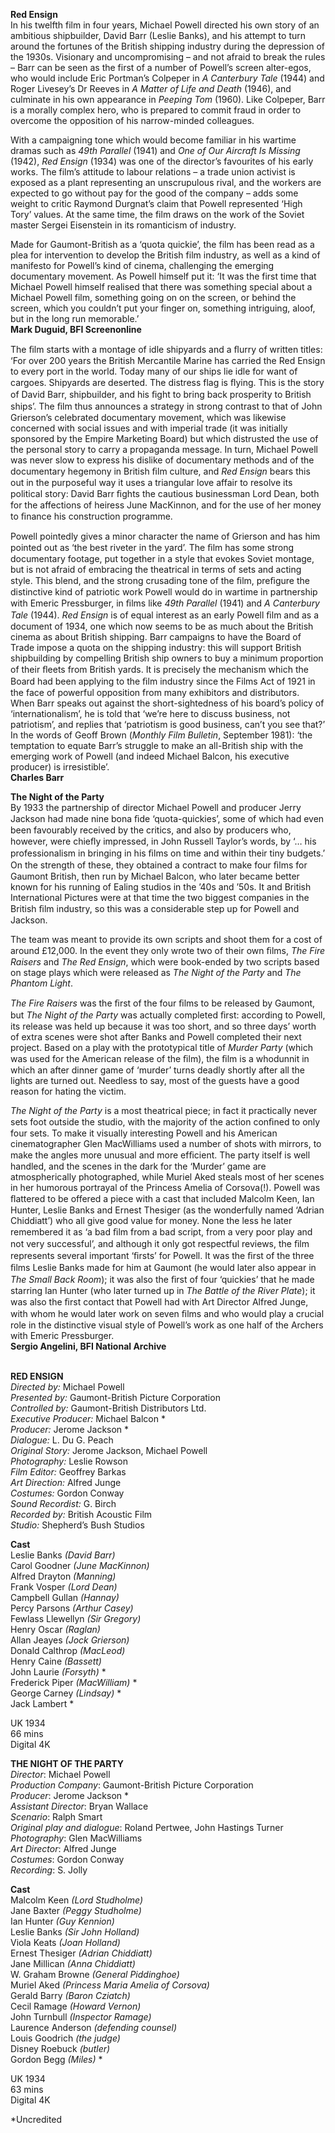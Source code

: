 
**Red Ensign**  
In his twelfth film in four years, Michael Powell directed his own story of an ambitious shipbuilder, David Barr (Leslie Banks), and his attempt to turn around the fortunes of the British shipping industry during the depression of the 1930s. Visionary and uncompromising – and not afraid to break the rules – Barr can be seen as the first of a number of Powell’s screen alter-egos, who would include Eric Portman’s Colpeper in _A Canterbury Tale_ (1944) and Roger Livesey’s Dr Reeves in _A Matter of Life and Death_ (1946), and culminate in his own appearance in _Peeping Tom_ (1960). Like Colpeper, Barr is a morally complex hero, who is prepared to commit fraud in order to overcome the opposition of his narrow-minded colleagues.

With a campaigning tone which would become familiar in his wartime dramas such as _49th Parallel_ (1941) and _One of Our Aircraft Is Missing_ (1942), _Red Ensign_ (1934) was one of the director’s favourites of his early works. The film’s attitude to labour relations – a trade union activist is exposed as a plant representing an unscrupulous rival, and the workers are expected to go without pay for the good of the company – adds some weight to critic Raymond Durgnat’s claim that Powell represented ‘High Tory’ values. At the same time, the film draws on the work of the Soviet master Sergei Eisenstein in its romanticism of industry.

Made for Gaumont-British as a ‘quota quickie’, the film has been read as a plea for intervention to develop the British film industry, as well as a kind of manifesto for Powell’s kind of cinema, challenging the emerging documentary movement. As Powell himself put it: ‘It was the first time that Michael Powell himself realised that there was something special about a Michael Powell film, something going on on the screen, or behind the screen, which you couldn’t put your finger on, something intriguing, aloof, but in the long run memorable.’  
**Mark Duguid, BFI Screenonline**

The ﬁlm starts with a montage of idle shipyards and a ﬂurry of written titles: ‘For over 200 years the British Mercantile Marine has carried the Red Ensign to every port in the world. Today many of our ships lie idle for want of cargoes. Shipyards are deserted. The distress flag is ﬂying. This is the story of David Barr, shipbuilder, and his ﬁght to bring back prosperity to British ships’. The ﬁlm thus announces a strategy in strong contrast to that of John Grierson’s celebrated documentary movement, which was likewise concerned with social issues and with imperial trade (it was initially sponsored by the Empire Marketing Board) but which distrusted the use of the personal story to carry a propaganda message. In turn, Michael Powell was never slow to express his dislike of documentary methods and of the documentary hegemony in British ﬁlm culture, and _Red Ensign_ bears this out in the purposeful way it uses a triangular love affair to resolve its political story: David Barr ﬁghts the cautious businessman Lord Dean, both for the affections of heiress June MacKinnon, and for the use of her money to ﬁnance his construction programme.

Powell pointedly gives a minor character the name of Grierson and has him pointed out as ‘the best riveter in the yard’. The ﬁlm has some strong documentary footage, put together in a style that evokes Soviet montage, but is not afraid of embracing the theatrical in terms of sets and acting style. This blend, and the strong crusading tone of the ﬁlm, preﬁgure the distinctive kind of patriotic work Powell would do in wartime in partnership with Emeric Pressburger, in ﬁlms like _49th Parallel_ (1941) and _A Canterbury Tale_ (1944). _Red Ensign_ is of equal interest as an early Powell ﬁlm and as a document of 1934, one which now seems to be as much about the British cinema as about British shipping. Barr campaigns to have the Board of Trade impose a quota on the shipping industry: this will support British shipbuilding by compelling British ship owners to buy a minimum proportion of their ﬂeets from British yards. It is precisely the mechanism which the Board had been applying to the ﬁlm industry since the Films Act of 1921 in the face of powerful opposition from many exhibitors and distributors. When Barr speaks out against the short-sightedness of his board’s policy of ‘internationalism’, he is told that ‘we’re here to discuss business, not patriotism’, and replies that ‘patriotism is good business, can’t you see that?’ In the words of Geoff Brown (_Monthly Film Bulletin_, September 1981): ‘the temptation to equate Barr’s struggle to make an all-British ship with the emerging work of Powell (and indeed Michael Balcon, his executive producer) is irresistible’.  
**Charles Barr**

**The Night of the Party**  
By 1933 the partnership of director Michael Powell and producer Jerry Jackson had made nine bona ﬁde ‘quota-quickies’, some of which had even been favourably received by the critics, and also by producers who, however, were chieﬂy impressed, in John Russell Taylor’s words, by ‘… his professionalism in bringing in his ﬁlms on time and within their tiny budgets.’ On the strength of these, they obtained a contract to make four ﬁlms for Gaumont British, then run by Michael Balcon, who later became better known for his running of Ealing studios in the ’40s and ’50s. It and British International Pictures were at that time the two biggest companies in the British ﬁlm industry, so this was a considerable step up for Powell and Jackson.

The team was meant to provide its own scripts and shoot them for a cost of around £12,000. In the event they only wrote two of their own ﬁlms, _The Fire Raisers_ and _The Red Ensign_, which were book-ended by two scripts based on stage plays which were released as _The Night of the Party_ and _The Phantom Light_.

_The Fire Raisers_ was the ﬁrst of the four ﬁlms to be released by Gaumont, but _The Night of the Party_ was actually completed ﬁrst: according to Powell, its release was held up because it was too short, and so three days’ worth of extra scenes were shot after Banks and Powell completed their next project. Based on a play with the prototypical title of _Murder Party_ (which was used for the American release of the ﬁlm), the ﬁlm is a whodunnit in which an after dinner game of ‘murder’ turns deadly shortly after all the lights are turned out. Needless to say, most of the guests have a good reason for hating the victim.

_The Night of the Party_ is a most theatrical piece; in fact it practically never sets foot outside the studio, with the majority of the action conﬁned to only four sets. To make it visually interesting Powell and his American cinematographer Glen MacWilliams used a number of shots with mirrors, to make the angles more unusual and more efﬁcient. The party itself is well handled, and the scenes in the dark for the ‘Murder’ game are atmospherically photographed, while Muriel Aked steals most of her scenes in her humorous portrayal of the Princess Amelia of Corsova(!). Powell was ﬂattered to be offered a piece with a cast that included Malcolm Keen, Ian Hunter, Leslie Banks and Ernest Thesiger (as the wonderfully named ‘Adrian Chiddiatt’) who all give good value for money. None the less he later remembered it as ‘a bad ﬁlm from a bad script, from a very poor play and not very successful’, and although it only got respectful reviews, the ﬁlm represents several important ‘ﬁrsts’ for Powell. It was the ﬁrst of the three ﬁlms Leslie Banks made for him at Gaumont (he would later also appear in _The Small Back Room_); it was also the ﬁrst of four ‘quickies’ that he made starring Ian Hunter (who later turned up in _The Battle of the River Plate_); it was also the ﬁrst contact that Powell had with Art Director Alfred Junge, with whom he would later work on seven ﬁlms and who would play a crucial role in the distinctive visual style of Powell’s work as one half of the Archers with Emeric Pressburger.  
**Sergio Angelini, BFI National Archive**
<br><br>

**RED ENSIGN**<br>
_Directed by:_ Michael Powell<br>
_Presented by:_ Gaumont-British Picture Corporation<br>
_Controlled by:_ Gaumont-British Distributors Ltd.<br>
_Executive Producer:_ Michael Balcon *<br>
_Producer:_ Jerome Jackson *<br>
_Dialogue:_ L. Du G. Peach<br>
_Original Story:_ Jerome Jackson, Michael Powell<br>
_Photography:_ Leslie Rowson<br>
_Film Editor:_ Geoffrey Barkas<br>
_Art Direction:_ Alfred Junge<br>
_Costumes:_ Gordon Conway<br>
_Sound Recordist:_ G. Birch<br>
_Recorded by:_ British Acoustic Film<br>
_Studio:_ Shepherd’s Bush Studios<br>

**Cast**<br>
Leslie Banks _(David Barr)_<br>
Carol Goodner _(June MacKinnon)_<br>
Alfred Drayton _(Manning)_<br>
Frank Vosper _(Lord Dean)_<br>
Campbell Gullan _(Hannay)_<br>
Percy Parsons _(Arthur Casey)_<br>
Fewlass Llewellyn _(Sir Gregory)_<br>
Henry Oscar _(Raglan)_<br>
Allan Jeayes _(Jock Grierson)_<br>
Donald Calthrop _(MacLeod)_<br>
Henry Caine _(Bassett)_<br>
John Laurie _(Forsyth)_ *<br>
Frederick Piper _(MacWilliam)_ *<br>
George Carney _(Lindsay)_ *<br>
Jack Lambert *<br>

UK 1934<br>
66 mins<br>
Digital 4K

**THE NIGHT OF THE PARTY**<br>
_Director_: Michael Powell  
_Production Company_:  Gaumont-British Picture Corporation  
_Producer_: Jerome Jackson *  
_Assistant Director_: Bryan Wallace  
_Scenario_: Ralph Smart  
_Original play and dialogue_: Roland Pertwee,  John Hastings Turner  
_Photography_: Glen MacWilliams  
_Art Director_: Alfred Junge  
_Costumes_: Gordon Conway  
_Recording_: S. Jolly

**Cast**<br>
Malcolm Keen _(Lord Studholme)_  
Jane Baxter _(Peggy Studholme)_  
Ian Hunter _(Guy Kennion)_  
Leslie Banks _(Sir John Holland)_  
Viola Keats _(Joan Holland)_  
Ernest Thesiger _(Adrian Chiddiatt)_  
Jane Millican _(Anna Chiddiatt)_  
W. Graham Browne _(General Piddinghoe)_  
Muriel Aked _(Princess Maria Amelia of Corsova)_  
Gerald Barry _(Baron Cziatch)_  
Cecil Ramage _(Howard Vernon)_  
John Turnbull _(Inspector Ramage)_  
Laurence Anderson _(defending counsel)_  
Louis Goodrich _(the judge)_  
Disney Roebuck _(butler)_  
Gordon Begg _(Miles)_ *

UK 1934<br>
63 mins<br>
Digital 4K

*Uncredited<br>
<br>
<!--stackedit_data:
eyJoaXN0b3J5IjpbLTQzMTU3NzIyMV19
-->